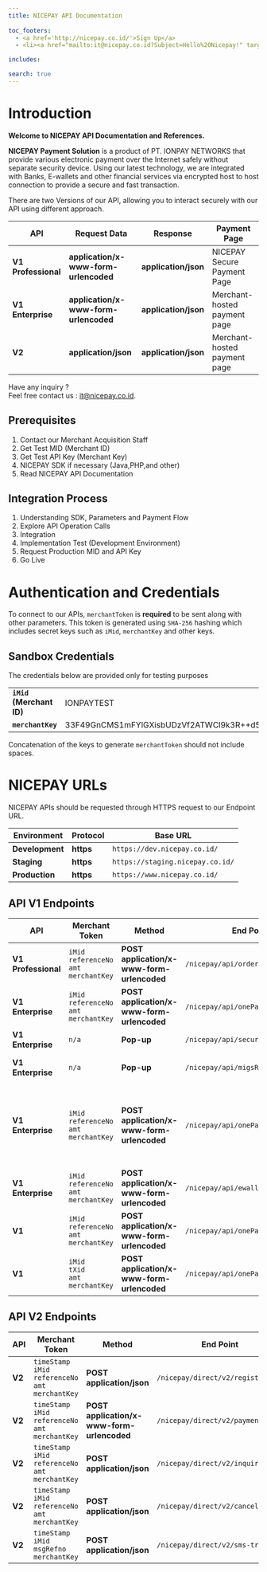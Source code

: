 ```yaml
---
title: NICEPAY API Documentation
  
toc_footers:
  - <a href='http://nicepay.co.id/'>Sign Up</a>
  - <li><a href="mailto:it@nicepay.co.id?Subject=Hello%20Nicepay!" target="_top">Contact Us</a></li>

includes:

search: true
---
```

# Introduction

**Welcome to NICEPAY API Documentation and References.**

**NICEPAY Payment Solution** is a product of PT. IONPAY NETWORKS that provide various electronic payment over the Internet safely without separate security device. 
Using our latest technology, we are integrated with Banks, E-wallets and other financial services via encrypted host to host connection to provide a secure and fast transaction.

There are two Versions of our API, allowing you to interact securely with our API using different approach.

| **API**                   | **Request Data**                      | **Response**         | Payment Page                 |
| ------------------------- | ------------------------------------- | -------------------- | ---------------------------- |
| **V1** **Professional**   | **application/x-www-form-urlencoded** | **application/json** | NICEPAY Secure Payment Page  |
| **V1** **Enterprise**     | **application/x-www-form-urlencoded** | **application/json** | Merchant-hosted payment page |
| **V2**                    | **application/json**                  | **application/json** | Merchant-hosted payment page |

Have any inquiry ?<br>Feel free contact us : [it@nicepay.co.id](mailto:it@nicepay.co.id).

## Prerequisites
<ol type="1">
  <li>Contact our Merchant Acquisition Staff
  <li>Get Test MID (Merchant ID)
  <li>Get Test API Key (Merchant Key)
  <li>NICEPAY SDK if necessary (Java,PHP,and other)
  <li>Read NICEPAY API Documentation
</ol>

## Integration Process
<ol type="1">
  <li>Understanding SDK, Parameters and Payment Flow
  <li>Explore API Operation Calls
  <li>Integration
  <li>Implementation Test (Development Environment)
  <li>Request Production MID and API Key
  <li>Go Live
</ol>

# Authentication and Credentials

To connect to our APIs, `merchantToken` is **required** to be sent along with other parameters.
This token is generated using `SHA-256` hashing which includes secret keys such as `iMid`, `merchantKey` and other keys.

## Sandbox Credentials
The credentials below are provided only for testing purposes

|                           |                                                              |
| ------------------------- | ------------------------------------------------------------ |
| **`iMid `** **(Merchant ID)** | IONPAYTEST                                                   |
| **`merchantKey`**         | 33F49GnCMS1mFYlGXisbUDzVf2ATWCl9k3R++d5hDd3Frmuos/XLx8XhXpe+LDYAbpGKZYSwtlyyLOtS/8aD7A== |

<aside class="notice">
Concatenation of the keys to generate <code>merchantToken</code> should not include spaces.
</aside>

# NICEPAY URLs
NICEPAY APIs should be requested through HTTPS request to our Endpoint URL.

| **Environment** | **Protocol** | Base URL |
| --- | --- | --- |
| **Development** | **https** | `https://dev.nicepay.co.id/` |
| **Staging** | **https** | `https://staging.nicepay.co.id/` |
| **Production** | **https** | `https://www.nicepay.co.id/` |

## API V1 Endpoints

| **API**                  | Merchant Token                                    | **Method**                                     | End Point                          | Description                                                  |
| ------------------------ | ------------------------------------------------- | ---------------------------------------------- | ---------------------------------- | ------------------------------------------------------------ |
| **V1**  **Professional** | `iMid`<br>`referenceNo`<br>`amt`<br>`merchantKey` | **POST** **application/x-www-form-urlencoded** | `/nicepay/api/orderRegist.do`      | Transaction Registration                                     |
| **V1**  **Enterprise**   | `iMid`<br>`referenceNo`<br>`amt`<br>`merchantKey` | **POST** **application/x-www-form-urlencoded** | `/nicepay/api/onePassToken.do`     | Request Credit Card Token                                    |
| **V1**  **Enterprise**   | `n/a`                                             | **Pop-up**                                     | `/nicepay/api/secureVeRequest.do`  | Request 3DS Pages                                            |
| **V1**  **Enterprise**   | `n/a`                                             | **Pop-up**                                     | `/nicepay/api/migsRequest.do`      | Request MIGS Pages                                           |
| **V1**  **Enterprise**   | `iMid`<br>`referenceNo`<br>`amt`<br>`merchantKey` | **POST** **application/x-www-form-urlencoded** | `/nicepay/api/onePass.do`          | Transaction Payment (Credit Card) and Registration for other payment methods. |
| **V1**  **Enterprise**   | `iMid`<br>`referenceNo`<br>`amt`<br>`merchantKey` | **POST** **application/x-www-form-urlencoded** | `/nicepay/api/ewalletTrans.do`     | E-Wallet Trans                                               |
| **V1**                   | `iMid`<br>`referenceNo`<br>`amt`<br>`merchantKey` | **POST** **application/x-www-form-urlencoded** | `/nicepay/api/onePassStatus.do`    | Status Inquiry                                               |
| **V1**                   | `iMid`<br>`tXid`<br>`amt`<br>`merchantKey`        | **POST** **application/x-www-form-urlencoded** | `/nicepay/api/onePassAllCancel.do` | Cancel Transaction                                           |


## API V2 Endpoints

| **API** | Merchant Token                                               | **Method**                                     | End Point                         | Description                |
| ------- | ------------------------------------------------------------ | ---------------------------------------------- | --------------------------------- | -------------------------- |
| **V2**  | `timeStamp`<br>`iMid`<br>`referenceNo`<br>`amt`<br>`merchantKey` | **POST** **application/json**                  | `/nicepay/direct/v2/registration` | Transaction Registration   |
| **V2**  | `timeStamp`<br>`iMid`<br>`referenceNo`<br>`amt`<br>`merchantKey` | **POST** **application/x-www-form-urlencoded** | `/nicepay/direct/v2/payment`      | Transaction Payment        |
| **V2**  | `timeStamp`<br>`iMid`<br>`referenceNo`<br>`amt`<br>`merchantKey` | **POST** **application/json**                  | `/nicepay/direct/v2/inquiry`      | Transaction Status Inquiry |
| **V2**  | `timeStamp`<br>`iMid`<br>`referenceNo`<br>`amt`<br>`merchantKey` | **POST** **application/json**                  | `/nicepay/direct/v2/cancel`       | Transaction Cancel         |
| **V2**  | `timeStamp`<br>`iMid`<br>`msgRefno`<br>`merchantKey`         | **POST** **application/json**                  | `/nicepay/direct/v2/sms-transmit` | SMS Transmit               |
